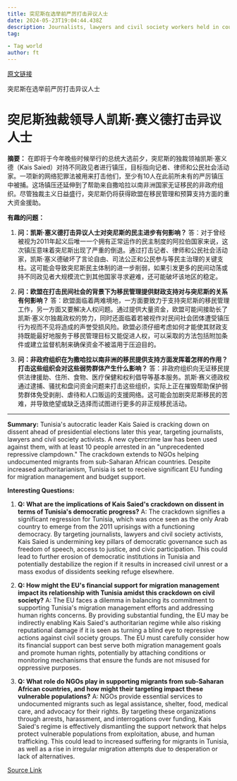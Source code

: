 ```yaml
---
title: 突尼斯在选举前严厉打击异议人士
date: 2024-05-23T19:04:44.438Z
description: Journalists, lawyers and civil society workers held in country that acts as key transit point for irregular migration to Europe
tag: 

- Tag world
author: ft
---
```


[原文链接](https://ft.com/content/40ad4072-33e5-42eb-ba9c-d7cd13420d55)

突尼斯在选举前严厉打击异议人士

# 突尼斯独裁领导人凯斯·赛义德打击异议人士

**摘要：**
在即将于今年晚些时候举行的总统大选前夕，突尼斯的独裁领袖凯斯·塞义德（Kais Saied）对持不同政见者进行镇压，目标指向记者、律师和公民社会活动家。一项新的网络犯罪法被用来打击他们，至少有10人在此前所未有的严厉镇压中被捕。这场镇压还延伸到了帮助来自撒哈拉以南非洲国家无证移民的非政府组织。尽管独裁主义日益盛行，突尼斯仍将获得欧盟在移民管理和预算支持方面的重大资金援助。

**有趣的问题：**

1. **问：凯斯·塞义德打击异议人士对突尼斯的民主进步有何影响？**
   答：对于曾经被视为2011年起义后唯一一个拥有正常运作的民主制度的阿拉伯国家来说，这次镇压意味着突尼斯出现了严重的倒退。通过打击记者、律师和公民社会活动家，凯斯·塞义德破坏了言论自由、司法公正和公民参与等民主治理的关键支柱。这可能会导致突尼斯民主体制的进一步削弱，如果引发更多的民间动荡或持不同政见者大规模流亡到其他国家寻求避难，还可能破坏该地区的稳定。

2. **问：欧盟在打击民间社会的背景下为移民管理提供财政支持对与突尼斯的关系有何影响？**
   答：欧盟面临着两难境地，一方面要致力于支持突尼斯的移民管理工作，另一方面又要解决人权问题。通过提供大量资金，欧盟可能间接助长了凯斯·塞义尔独裁政权的势力，同时还面临着若被视作对民间社会团体遭受镇压行为视而不见将造成的声誉受损风险。欧盟必须仔细考虑如何才能使其财政支持既能最好地服务于移民管理目标又能促进人权，可以采取的方法包括附加条件或建立监督机制来确保资金不被滥用于压迫目的。

3. **问：非政府组织在为撒哈拉以南非洲的移民提供支持方面发挥着怎样的作用？打击这些组织会对这些弱势群体产生什么影响？**
   答：非政府组织向无证移民提供法律援助、住所、食物、医疗保健和权利倡导等基本服务。凯斯·赛义德政权通过逮捕、骚扰和盘问资金问题来打击这些组织，实际上正在摧毁帮助保护弱势群体免受剥削、虐待和人口贩运的支援网络。这可能会加剧突尼斯移民的苦难，并导致绝望或缺乏选择而试图进行更多的非正规移民活动。

---

**Summary:**
Tunisia's autocratic leader Kais Saied is cracking down on dissent ahead of presidential elections later this year, targeting journalists, lawyers and civil society activists. A new cybercrime law has been used against them, with at least 10 people arrested in an "unprecedented repressive clampdown." The crackdown extends to NGOs helping undocumented migrants from sub-Saharan African countries. Despite increased authoritarianism, Tunisia is set to receive significant EU funding for migration management and budget support.

**Interesting Questions:**
1. **Q: What are the implications of Kais Saied's crackdown on dissent in terms of Tunisia's democratic progress?**
   A: The crackdown signifies a significant regression for Tunisia, which was once seen as the only Arab country to emerge from the 2011 uprisings with a functioning democracy. By targeting journalists, lawyers and civil society activists, Kais Saied is undermining key pillars of democratic governance such as freedom of speech, access to justice, and civic participation. This could lead to further erosion of democratic institutions in Tunisia and potentially destabilize the region if it results in increased civil unrest or a mass exodus of dissidents seeking refuge elsewhere.
   
2. **Q: How might the EU's financial support for migration management impact its relationship with Tunisia amidst this crackdown on civil society?**
   A: The EU faces a dilemma in balancing its commitment to supporting Tunisia's migration management efforts and addressing human rights concerns. By providing substantial funding, the EU may be indirectly enabling Kais Saied's authoritarian regime while also risking reputational damage if it is seen as turning a blind eye to repressive actions against civil society groups. The EU must carefully consider how its financial support can best serve both migration management goals and promote human rights, potentially by attaching conditions or monitoring mechanisms that ensure the funds are not misused for oppressive purposes.
   
3. **Q: What role do NGOs play in supporting migrants from sub-Saharan African countries, and how might their targeting impact these vulnerable populations?**
   A: NGOs provide essential services to undocumented migrants such as legal assistance, shelter, food, medical care, and advocacy for their rights. By targeting these organizations through arrests, harassment, and interrogations over funding, Kais Saied's regime is effectively dismantling the support network that helps protect vulnerable populations from exploitation, abuse, and human trafficking. This could lead to increased suffering for migrants in Tunisia, as well as a rise in irregular migration attempts due to desperation or lack of alternatives.

[Source Link](https://ft.com/content/40ad4072-33e5-42eb-ba9c-d7cd13420d55)

